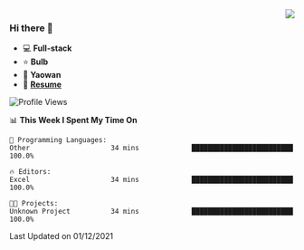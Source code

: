 <img align="right" src="https://github-readme-stats.vercel.app/api?username=LolipopJ&show_icons=true&count_private=true&hide_title=true&include_all_commits=true&theme=vue">

### Hi there 👋

- :computer: **Full-stack**
- :star: **Bulb**
- :pill: **Yaowan**
- :milky_way: [**Resume**](https://cdn.jsdelivr.net/gh/lolipopj/resume/export/resume-en.pdf)

<!--START_SECTION:waka-->
![Profile Views](http://img.shields.io/badge/Profile%20Views-0-blue)

📊 **This Week I Spent My Time On** 

```text
💬 Programming Languages: 
Other                    34 mins             █████████████████████████   100.0%

🔥 Editors: 
Excel                    34 mins             █████████████████████████   100.0%

🐱‍💻 Projects: 
Unknown Project          34 mins             █████████████████████████   100.0%

```


 Last Updated on 01/12/2021
<!--END_SECTION:waka-->
